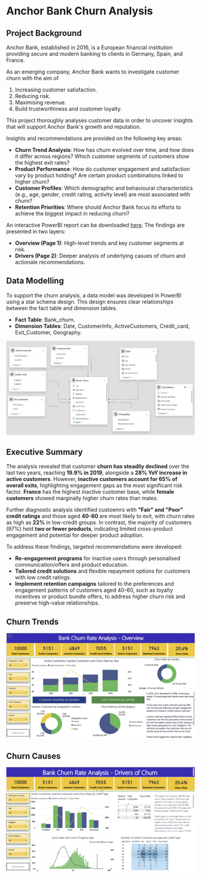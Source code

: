 # Anchor Bank Churn Analysis

## Project Background

Anchor Bank, established in 2016, is a European financial institution providing secure and modern banking to clients in Germany, Spain, and France.

As an emerging company, Anchor Bank wants to investigate customer churn with the aim of 
1. Increasing customer satisfaction.
2. Reducing risk.
3. Maximising revenue.
4. Build trustworthiness and customer loyalty.

This project thoroughly analyses customer data in order to uncover insights that will support Anchor Bank's growth and reputation.

Insights and recommendations are provided on the following key areas:
- __Churn Trend Analysis__: How has churn evolved over time, and how does it differ across regions? Which customer segments of customers show the highest exit rates?
- __Product Performance__: How do customer engagement and satisfaction vary by product holding? Are certain product combinations linked to higher churn?
- __Customer Profiles__: Which demographic and behavioural characteristics (e.g., age, gender, credit rating, activity level) are most associated with churn?
- __Retention Priorities__: Where should Anchor Bank focus its efforts to achieve the biggest impact in reducing churn?

An interactive PowerBI report can be downloaded [here](Bank.pbix).
The findings are presented in two layers:
- __Overview (Page 1)__: High-level trends and key customer segments at risk.
- __Drivers (Page 2)__: Deeper analysis of underlying casues of churn and actionale recommendations.

## Data Modelling 

To support the churn analysis, a data model was developed in PowerBI using a star schema design. This design ensures clear relationships between the fact table and dimension tables.
- __Fact Table__: Bank_churn.
- __Dimension Tables__: Date, CustomerInfo, ActiveCustomers, Credit_card, Exit_Customer, Geography.

![Star Schema Diagram](images/DataModel.png)


## Executive Summary

The analysis revealed that customer __churn has steadily declined__ over the last two years, reaching __19.9% in 2019__, alongside a __28% YoY increase in active customers__. However, __inactive customers account for 65% of overall exits__, highlighting engagement gaps as the most significant risk factor. __France__ has the highest inactive customer base, while __female customers__ showed marginally higher churn rates than males. 

Further diagnostic analysis identified custoemrs with __"Fair" and "Poor" credit ratings__ and those aged __40-60__ are most likely to exit, with churn rates as high as __22%__ in low-credit groups. In contrast, the majority of customers (97%) held __two or fewer products__, indicating limited cross-product engagement and potential for deeper product adoption.

To address these findings, targeted recommendations were developed:
- __Re-engagement programs__ for inactive users through personalised communication/offers and product education.
- __Tailored credit solutions__ and flexible repayment options for customers with low credit ratings.
- __Implement retention campaigns__ tailored to the preferences and engagement patterns of customers aged 40-60, such as loyalty incentives or product bundle offers, to address higher churn risk and preserve high-value relationships.


## Churn Trends

![Overview](images/ChurnRateOverview.png)

## Churn Causes

![Insights](images/ChurnRateInsights.png)
